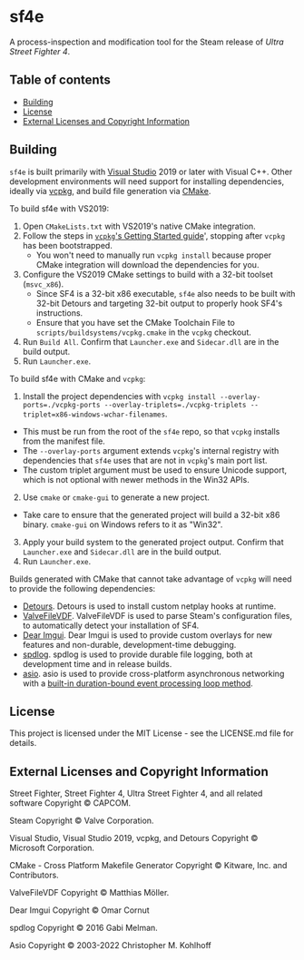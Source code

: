 ﻿# sf4e

A process-inspection and modification tool for the Steam release of _Ultra Street Fighter 4_.

## Table of contents
  * [Building](#building)
  * [License](#license)
  * [External Licenses and Copyright Information](#external-licenses-and-copyright-information)

## Building

`sf4e` is built primarily with [Visual Studio](https://visualstudio.microsoft.com/)
2019 or later with Visual C++. Other development environments will need support for
installing dependencies, ideally via [vcpkg](https://vcpkg.io/en/index.html), and
build file generation via [CMake](https://cmake.org/).

To build sf4e with VS2019:

1. Open `CMakeLists.txt` with VS2019's native CMake integration.
2. Follow the steps in [`vcpkg`'s Getting Started guide](https://vcpkg.io/en/getting-started.html)',
   stopping after `vcpkg` has been bootstrapped.
   * You won't need to manually run `vcpkg install` because proper CMake
     integration will download the dependencies for you.
3. Configure the VS2019 CMake settings to build with a 32-bit toolset
   (`msvc_x86`).
   - Since SF4 is a 32-bit x86 executable, `sf4e` also needs to be built with
     32-bit Detours and targeting 32-bit output to properly hook SF4's
     instructions.
   - Ensure that you have set the CMake Toolchain File to
     `scripts/buildsystems/vcpkg.cmake` in the `vcpkg` checkout.
4. Run `Build All`. Confirm that `Launcher.exe` and `Sidecar.dll` are in
   the build output.
5. Run `Launcher.exe`.

To build sf4e with CMake and `vcpkg`:

1. Install the project dependencies with `vcpkg install --overlay-ports=./vcpkg-ports --overlay-triplets=./vcpkg-triplets --triplet=x86-windows-wchar-filenames`.
  * This must be run from the root of the `sf4e` repo, so that `vcpkg` installs
    from the manifest file.
  * The `--overlay-ports` argument extends `vcpkg`'s internal registry with
    dependencies that `sf4e` uses that are not in `vcpkg`'s main port list.
  * The custom triplet argument must be used to ensure Unicode support, which
    is not optional with newer methods in the Win32 APIs.
2. Use `cmake` or `cmake-gui` to generate a new project.
  * Take care to ensure that the generated project will build a 32-bit x86
    binary. `cmake-gui` on Windows refers to it as "Win32".
3. Apply your build system to the generated project output. Confirm that
   `Launcher.exe` and `Sidecar.dll` are in the build output.
4. Run `Launcher.exe`.

Builds generated with CMake that cannot take advantage of `vcpkg` will need to
provide the following dependencies:

* [Detours](https://github.com/microsoft/Detours). Detours is used to install
  custom netplay hooks at runtime.
* [ValveFileVDF](https://github.com/TinyTinni/ValveFileVDF). ValveFileVDF
  is used to parse Steam's configuration files, to automatically detect
  your installation of SF4.
* [Dear Imgui](https://github.com/ocornut/imgui). Dear Imgui is used to
  provide custom overlays for new features and non-durable,
  development-time debugging.
* [spdlog](https://github.com/gabime/spdlog). spdlog is used to provide
  durable file logging, both at development time and in release builds.
* [asio](https://think-async.com/Asio/). asio is used to provide
  cross-platform asynchronous networking with a
  [built-in duration-bound event processing loop method](https://think-async.com/Asio/asio-1.24.0/doc/asio/reference/io_context/run_for.html).

## License

This project is licensed under the MIT License - see the LICENSE.md file for details.

## External Licenses and Copyright Information

Street Fighter, Street Fighter 4, Ultra Street Fighter 4, and all related software
Copyright © CAPCOM.

Steam
Copyright © Valve Corporation.

Visual Studio, Visual Studio 2019, vcpkg, and Detours
Copyright © Microsoft Corporation.

CMake - Cross Platform Makefile Generator
Copyright © Kitware, Inc. and Contributors.

ValveFileVDF
Copyright © Matthias Möller.

Dear Imgui
Copyright © Omar Cornut

spdlog
Copyright © 2016 Gabi Melman.

Asio
Copyright © 2003-2022 Christopher M. Kohlhoff
